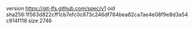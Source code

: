 version https://git-lfs.github.com/spec/v1
oid sha256:1f563d822cff1cb7efc0c873c246df784bea82ca7ae4e08f9e8d3a54c914f118
size 2746
